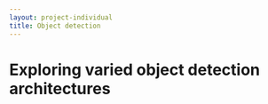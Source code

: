 ```yaml
---
layout: project-individual
title: Object detection
---
```


# Exploring varied object detection architectures

